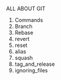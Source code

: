 ALL ABOUT GIT
1. Commands
2. Branch
3. Rebase
4. revert
5. reset
6. alias
7. squash
8. tag_and_release
9. ignoring_files
